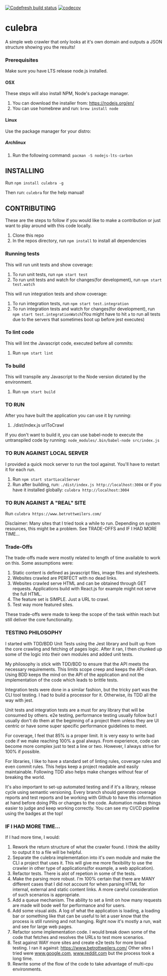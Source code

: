 [![Codefresh build status](https://g.codefresh.io/api/badges/build?repoOwner=FuzzOli87&repoName=culebra&branch=master&pipelineName=culebra&accountName=fuzzoli87&type=cf-1)](https://g.codefresh.io/repositories/FuzzOli87/culebra/builds?filter=trigger:build;branch:master;service:5ae502bc2481270001f6c4ea~culebra)
[![codecov](https://codecov.io/gh/FuzzOli87/culebra/branch/master/graph/badge.svg)](https://codecov.io/gh/FuzzOli87/culebra)

# culebra

A simple web crawler that only looks at it's own domain and outputs a JSON structure showing you the results!

### Prerequisites

Make sure you have LTS release node.js installed.

#### OSX

These steps will also install NPM, Node's package manager.

1.  You can download the installer from: https://nodejs.org/en/
2.  You can use homebrew and run: `brew install node`

#### Linux

Use the package manager for your distro:

##### Archlinux

1.  Run the following command: `pacman -S nodejs-lts-carbon`

## INSTALLING

Run `npm install culebra -g`

Then run: `culebra` for the help manual!

## CONTRIBUTING

These are the steps to follow if you would like to make a contribution or just want to play around with this code locally.

1.  Clone this repo
2.  In the repos directory, run `npm install` to install all dependencies

### Running tests

This will run unit tests and show coverage:

1.  To run unit tests, run `npm start test`
2.  To run unit tests and watch for changes(for development), run `npm start test.watch`

This will run integration tests and show coverage:

1.  To run integration tests, run `npm start test.integration`
2.  To run integration tests and watch for changes(for development), run `npm start test.integrationWatch`(You might have to hit `a` to run all tests due to the servers that sometimes boot up before jest executes)

### To lint code

This will lint the Javascript code, executed before all commits:

1.  Run `npm start lint`

### To build

This will transpile any Javascript to the Node version dictated by the environment.

1.  Run `npm start build`

### TO RUN

After you have built the application you can use it by running:

1.  ./dist/index.js urlToCrawl

If you don't want to build it, you can use babel-node to execute the untranspiled code by running:
`node_modules/.bin/babel-node src/index.js`

### TO RUN AGAINST LOCAL SERVER

I provided a quick mock server to run the tool against. You'll have to restart it for each run.

1.  Run `npm start startLocalServer`
2.  Run after building, run:
    `./dist/index.js http://localhost:3004`
    or if you have it installed globally:
    `culebra http://localhost:3004`

### TO RUN AGAINST A "REAL" SITE

Run `culebra https://www.betrottweilers.com/`

Disclaimer: Many sites that I tried took a while to run. Depending on system resources, this might be a problem. See TRADE-OFFS and IF I HAD MORE TIME...

### Trade-Offs

The trade-offs made were mostly related to length of time available to work on this. Some assumptions were:

1.  Static content is defined as javascript files, image files and stylesheets.
2.  Websites crawled are PERFECT with no dead links.
3.  Websites crawled serve HTML and can be obtained through GET requests. Applications build with React.js for example might not serve the full HTML.
4.  The feature set is SIMPLE. Just a URL to crawl.
5.  Test way more featured sites.

These trade-offs were made to keep the scope of the task within reach but still deliver the core functionality.

### TESTING PHILOSOPHY

I started with TDD/BDD Unit Tests using the Jest library and built up from the core crawling and fetching of pages logic. After it ran, I then chunked up some of the logic into their own modules and added unit tests.

My philosophy is stick with TDD/BDD to ensure that the API meets the necessary requirements. This limits scope creep and keeps the API clean. Using BDD keeps the mind on the API of the application and not the implementation of the code which leads to brittle tests.

Integration tests were done in a similar fashion, but the tricky part was the CLI tool testing. I had to build a processor for it. Otherwise, its TDD all the way with jest.

Unit tests and integration tests are a must for any library that will be consumed by others. e2e testing, performance testing usually follow but I usually don't do them at the beginning of a project them unless they are UI centric or have some super specific performance guidelines to meet.

For coverage, I feel that 85% is a proper limit. It is very easy to write bad code if we make reaching 100% a goal always. From experience, code can become more complex just to test a line or two. However, I always strive for 100% if possible.

For libraries, I like to have a standard set of linting rules, coverage rules and even commit rules. This helps keep a project readable and easily maintainable. Following TDD also helps make changes without fear of breaking the world.

It's also important to set-up automated testing and if it's a library, release cycle using semantic versioning. Every branch should generate coverage reports and test reports and be working with Github to have this information at hand before doing PRs or changes to the code. Automation makes things easier to judge and keep working correctly. You can see my CI/CD pipeline using the badges at the top!

### IF I HAD MORE TIME...

If I had more time, I would:

1.  Rework the return structure of what the crawler found. I think the ability to output it to a file will be helpful.
2.  Separate the culebra implementation into it's own module and make the CLI a project that uses it. This will give me more flexibility to use the crawler in other type of applications(for example, a web application).
3.  Refactor tests. There is alot of repetion in some of the tests.
4.  Make the parsing more robust. I'm 100% certain that there are MANY different cases that I did not account for when parsing HTML for internal, external and static content links. A more careful consideration of such scenarios is appropriate.
5.  Add a queue mechanism. The ability to set a limit on how many requests are made will bode well for performance and for users.
6.  Add some visual aids. A log of what the application is loading, a loading bar or something like that can be useful to let a user know that the process is still running and not hanging. Right now it's mostly a run, wait and see for large web pages.
7.  Refactor some implementation code. I would break down some of the code that fetches and resolves the URLs to test more scenarios.
8.  Test against WAY more sites and create e2e tests for more broad testing. I ran it against: https://www.betrottweilers.com/ Other sites I tried were www.google.com, www.reddit.com but the process took a long time.
9.  Rewrite some of the flow of the code to take advantage of multi-cpu environments.
